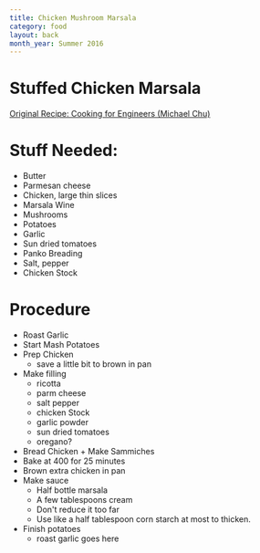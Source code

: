 ```yaml
---
title: Chicken Mushroom Marsala
category: food
layout: back
month_year: Summer 2016
---
```


# Stuffed Chicken Marsala
[Original Recipe: Cooking for Engineers (Michael Chu)](http://www.cookingforengineers.com/recipe/59/Chicken-Mushroom-Marsala)

# Stuff Needed:
* Butter
* Parmesan cheese
* Chicken, large thin slices
* Marsala Wine
* Mushrooms
* Potatoes
* Garlic
* Sun dried tomatoes
* Panko Breading
* Salt, pepper
* Chicken Stock

# Procedure
* Roast Garlic
* Start Mash Potatoes
* Prep Chicken
  * save a little bit to brown in pan
* Make filling
  * ricotta
  * parm cheese
  * salt pepper
  * chicken Stock
  * garlic powder
  * sun dried tomatoes
  * oregano?
* Bread Chicken + Make Sammiches
* Bake at 400 for 25 minutes
* Brown extra chicken in pan
* Make sauce
  * Half bottle marsala
  * A few tablespoons cream
  * Don't reduce it too far
  * Use like a half tablespoon corn starch at most to thicken.
* Finish potatoes
  * roast garlic goes here
